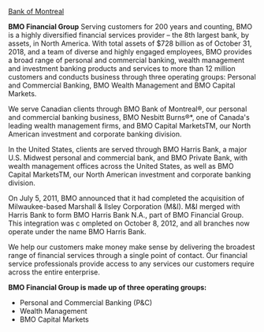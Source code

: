 [Bank of Montreal](https://www.bmo.com/main/personal)

**BMO Financial Group**
Serving customers for 200 years and counting, BMO is a highly diversified financial services provider – the 8th largest bank, by assets, in North America. With total assets of $728 billion as of October 31, 2018, and a team of diverse and highly engaged employees, BMO provides a broad range of personal and commercial banking, wealth management and investment banking products and services to more than 12 million customers and conducts business through three operating groups: Personal and Commercial Banking, BMO Wealth Management and BMO Capital Markets.

We serve Canadian clients through BMO Bank of Montreal®, our personal and commercial banking business, BMO Nesbitt Burns®*, one of Canada's leading wealth management firms, and BMO Capital MarketsTM, our North American investment and corporate banking division.

In the United States, clients are served through BMO Harris Bank, a major U.S. Midwest personal and commercial bank, and BMO Private Bank, with wealth management offices across the United States, as well as BMO Capital MarketsTM, our North American investment and corporate banking division.

On July 5, 2011, BMO announced that it had completed the acquisition of Milwaukee-based Marshall & Ilsley Corporation (M&I). M&I merged with Harris Bank to form BMO Harris Bank N.A., part of BMO Financial Group. This integration was c ompleted on October 8, 2012, and all branches now operate under the name BMO Harris Bank.

We help our customers make money make sense by delivering the broadest range of financial services through a single point of contact. Our financial service professionals provide access to any services our customers require across the entire enterprise.

**BMO Financial Group is made up of three operating groups:**
- Personal and Commercial Banking (P&C)
- Wealth Management
- BMO Capital Markets
